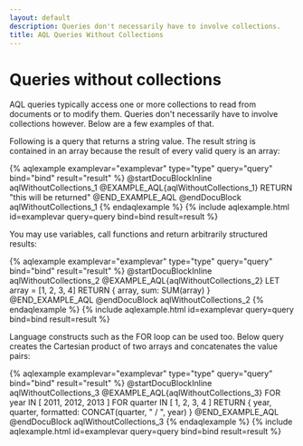 ```yaml
---
layout: default
description: Queries don't necessarily have to involve collections.
title: AQL Queries Without Collections
---
```

Queries without collections
===========================

AQL queries typically access one or more collections to read from documents
or to modify them. Queries don't necessarily have to involve collections
however. Below are a few examples of that.

Following is a query that returns a string value. The result string is contained in an array
because the result of every valid query is an array:

{% aqlexample examplevar="examplevar" type="type" query="query" bind="bind" result="result" %}
@startDocuBlockInline aqlWithoutCollections_1
@EXAMPLE_AQL{aqlWithoutCollections_1}
RETURN "this will be returned"
@END_EXAMPLE_AQL
@endDocuBlock aqlWithoutCollections_1
{% endaqlexample %}
{% include aqlexample.html id=examplevar query=query bind=bind result=result %}

You may use variables, call functions and return arbitrarily structured results:

{% aqlexample examplevar="examplevar" type="type" query="query" bind="bind" result="result" %}
@startDocuBlockInline aqlWithoutCollections_2
@EXAMPLE_AQL{aqlWithoutCollections_2}
LET array = [1, 2, 3, 4]
RETURN { array, sum: SUM(array) }
@END_EXAMPLE_AQL
@endDocuBlock aqlWithoutCollections_2
{% endaqlexample %}
{% include aqlexample.html id=examplevar query=query bind=bind result=result %}

Language constructs such as the FOR loop can be used too. Below query
creates the Cartesian product of two arrays and concatenates the value pairs:

{% aqlexample examplevar="examplevar" type="type" query="query" bind="bind" result="result" %}
@startDocuBlockInline aqlWithoutCollections_3
@EXAMPLE_AQL{aqlWithoutCollections_3}
FOR year IN [ 2011, 2012, 2013 ]
  FOR quarter IN [ 1, 2, 3, 4 ]
    RETURN {
      year,
      quarter,
      formatted: CONCAT(quarter, " / ", year)
    }
@END_EXAMPLE_AQL
@endDocuBlock aqlWithoutCollections_3
{% endaqlexample %}
{% include aqlexample.html id=examplevar query=query bind=bind result=result %}
